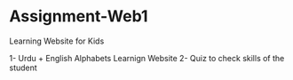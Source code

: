 # Assignment-Web1
Learning Website for Kids

1- Urdu + English Alphabets Learnign Website
2- Quiz to check skills of the student
